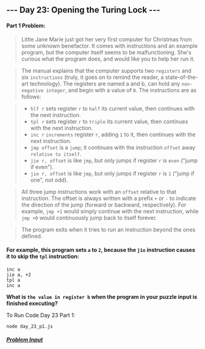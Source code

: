 ## --- Day 23: Opening the Turing Lock ---

#### Part 1 Problem:

> Little Jane Marie just got her very first computer for Christmas from some unknown benefactor. It comes with instructions and an example program, but the computer itself seems to be malfunctioning. She's curious what the program does, and would like you to help her run it.

> The manual explains that the computer supports two `registers` and six `instructions` (truly, it goes on to remind the reader, a state-of-the-art technology). The registers are named a and b, can hold any `non-negative integer`, and begin with a value of `0`. The instructions are as follows:

> - `hlf r` sets register `r` to `half` its current value, then continues with the next instruction.
> - `tpl r` sets register `r` to `triple` its current value, then continues with the next instruction.
> - `inc r` `increments` register `r`, adding `1` to it, then continues with the next instruction.
> - `jmp offset` is a `jump`; it continues with the instruction `offset` away `relative to itself`.
> - `jie r, offset` is like `jmp`, but only jumps if register `r` is `even` ("jump if even").
> - `jio r, offset` is like `jmp`, but only jumps if register `r` is `1` ("jump if one", not odd).

> All three jump instructions work with an `offset` relative to that instruction. The offset is always written with a prefix `+` or `-` to indicate the direction of the jump (forward or backward, respectively). For example, `jmp +1` would simply continue with the next instruction, while `jmp +0` would continuously jump back to itself forever.

> The program exits when it tries to run an instruction beyond the ones defined.

#### For example, this program sets `a` to `2`, because the `jio` instruction causes it to skip the `tpl` instruction:
```
inc a
jio a, +2
tpl a
inc a
```

**What is `the value in register b` when the program in your puzzle input is finished executing?**

To Run Code Day 23 Part 1:
```
node day_23_p1.js
```


##### [Problem Input](./sample_input.txt)
